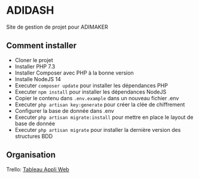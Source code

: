 # ADIDASH
Site de gestion de projet pour ADIMAKER


## Comment installer
- Cloner le projet
- Installer PHP 7.3
- Installer Composer avec PHP à la bonne version
- Installe NodeJS 14
- Executer ``composer update`` pour installer les dépendances PHP
- Executer ``npm install`` pour installer les dépendances NodeJS
- Copier le contenu dans ``.env.example`` dans un nouveau fichier .env
- Executer ``php artisan key:generate`` pour créer la clée de chiffrement
- Configurer la base de donnée dans .env
- Executer ``php artisan migrate:install`` pour mettre en place le layout de base de donnée
- Executer ``php artisan migrate`` pour installer la dernière version des structures BDD

## Organisation
Trello: [Tableau Appli Web](https://trello.com/b/nj5wNvU2/appli-web)
